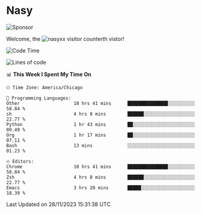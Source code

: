 # Nasy

<!--
<p align="center">
<img height="200" src="https://github-readme-stats.vercel.app/api?username=nasyxx&count_private=true&show_icons=true&theme=dracula&include_all_commits=true"/>
<img height="200" src="https://github-readme-stats.vercel.app/api/top-langs/?username=nasyxx&theme=dracula&hide=html,jupyter+notebook&count_private=true&show_icons=true"/>
</p>

  
----------------
-->

![Sponsor](https://img.shields.io/static/v1.svg?label=Sponsor&message=%E2%9D%A4&logo=GitHub&style=flat&color=pink)
 
Welcome, the ![nasyxx visitor counter](https://count.getloli.com/get/@nasyxx?theme=rule34)th vistor!
 
<!--START_SECTION:waka-->
![Code Time](http://img.shields.io/badge/Code%20Time-4%2C023%20hrs%2041%20mins-blue)

![Lines of code](https://img.shields.io/badge/From%20Hello%20World%20I%27ve%20Written-6.3%20million%20lines%20of%20code-blue)

📊 **This Week I Spent My Time On** 

```text
🕑︎ Time Zone: America/Chicago

💬 Programming Languages: 
Other                    10 hrs 41 mins      ███████████████░░░░░░░░░░   58.84 % 
sh                       4 hrs 8 mins        ██████░░░░░░░░░░░░░░░░░░░   22.77 % 
Python                   1 hr 43 mins        ██░░░░░░░░░░░░░░░░░░░░░░░   09.49 % 
Org                      1 hr 17 mins        ██░░░░░░░░░░░░░░░░░░░░░░░   07.11 % 
Bash                     13 mins             ░░░░░░░░░░░░░░░░░░░░░░░░░   01.23 % 

🔥 Editors: 
Chrome                   10 hrs 41 mins      ███████████████░░░░░░░░░░   58.84 % 
Zsh                      4 hrs 8 mins        ██████░░░░░░░░░░░░░░░░░░░   22.77 % 
Emacs                    3 hrs 20 mins       █████░░░░░░░░░░░░░░░░░░░░   18.39 % 
```


 Last Updated on 28/11/2023 15:31:38 UTC
<!--END_SECTION:waka-->

<!-- ![visitors](https://visitor-badge.laobi.icu/badge?page_id=nasyxx.nasyxx) -->
